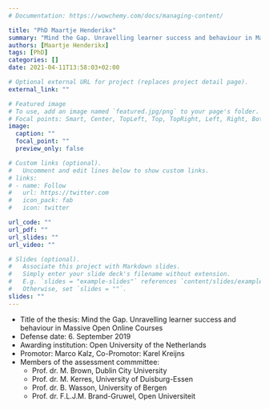 ```yaml
---
# Documentation: https://wowchemy.com/docs/managing-content/

title: "PhD Maartje Henderikx"
summary: "Mind the Gap. Unravelling learner success and behaviour in Massive Open Online Courses"
authors: [Maartje Henderikx]
tags: [PhD]
categories: []
date: 2021-04-11T13:58:03+02:00

# Optional external URL for project (replaces project detail page).
external_link: ""

# Featured image
# To use, add an image named `featured.jpg/png` to your page's folder.
# Focal points: Smart, Center, TopLeft, Top, TopRight, Left, Right, BottomLeft, Bottom, BottomRight.
image:
  caption: ""
  focal_point: ""
  preview_only: false

# Custom links (optional).
#   Uncomment and edit lines below to show custom links.
# links:
# - name: Follow
#   url: https://twitter.com
#   icon_pack: fab
#   icon: twitter

url_code: ""
url_pdf: ""
url_slides: ""
url_video: ""

# Slides (optional).
#   Associate this project with Markdown slides.
#   Simply enter your slide deck's filename without extension.
#   E.g. `slides = "example-slides"` references `content/slides/example-slides.md`.
#   Otherwise, set `slides = ""`.
slides: ""
---
```

- Title of the thesis: Mind the Gap. Unravelling learner success and behaviour in Massive Open Online Courses
- Defense date: 6. September 2019
- Awarding institution: Open University of the Netherlands
- Promotor: Marco Kalz, Co-Promotor: Karel Kreijns
- Members of the assessment commmittee:
  - Prof. dr. M. Brown, Dublin City University
  - Prof. dr. M. Kerres, University of Duisburg-Essen
  - Prof. dr. B. Wasson, University of Bergen
  - Prof. dr. F.L.J.M. Brand-Gruwel, Open Universiteit